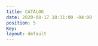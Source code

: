 ```yaml
---
title: CATALOG
date: 2020-08-17 18:31:00 -04:00
position: 5
Key: 
layout: default
---
```


[](https://www.sportswearcollection.com/ps/t_shirts?site=OZFKIJUWMO)
